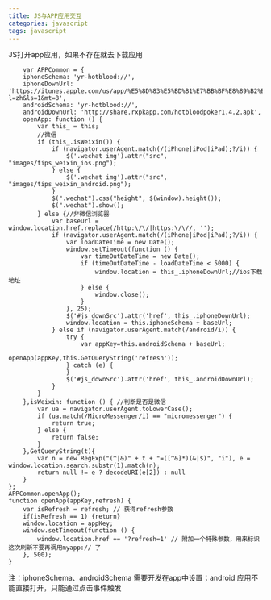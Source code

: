 ```yaml
---
title: JS与APP应用交互
categories: javascript
tags: javascript
---
```


JS打开app应用，如果不存在就去下载应用

	    var APPCommon = {
        iphoneSchema: 'yr-hotblood://',
        iphoneDownUrl: 'https://itunes.apple.com/us/app/%E5%8D%83%E5%BD%B1%E7%BB%BF%E8%89%B2%E6%B5%8F%E8%A7%88%E5%99%A8/id1192687716?l=zh&ls=1&mt=8',
        androidSchema: 'yr-hotblood://',
        androidDownUrl: 'http://share.rxpkapp.com/hotbloodpoker1.4.2.apk',
        openApp: function () {
            var this_ = this;
            //微信
            if (this_.isWeixin()) {
                if (navigator.userAgent.match(/(iPhone|iPod|iPad);?/i)) {
                    $('.wechat img').attr("src", "images/tips_weixin_ios.png");
                } else {
                    $('.wechat img').attr("src", "images/tips_weixin_android.png");
                }
                $(".wechat").css("height", $(window).height());
                $(".wechat").show();
            } else {//非微信浏览器
                var baseUrl = window.location.href.replace(/http:\/\/|https:\/\//, '');
                if (navigator.userAgent.match(/(iPhone|iPod|iPad);?/i)) {
                    var loadDateTime = new Date();
                    window.setTimeout(function () {
                        var timeOutDateTime = new Date();
                        if (timeOutDateTime - loadDateTime < 5000) {
                            window.location = this_.iphoneDownUrl;//ios下载地址
                        } else {
                            window.close();
                        }
                    }, 25);
                    $('#js_downSrc').attr('href', this_.iphoneDownUrl);
                    window.location = this.iphoneSchema + baseUrl;
                } else if (navigator.userAgent.match(/android/i)) {
                    try {
                        var appKey=this.androidSchema + baseUrl;
                            openApp(appKey,this.GetQueryString('refresh'));
                    } catch (e) {
                    }
                    $('#js_downSrc').attr('href', this_.androidDownUrl);
                }
            }
        },isWeixin: function () { //判断是否是微信
            var ua = navigator.userAgent.toLowerCase();
            if (ua.match(/MicroMessenger/i) == "micromessenger") {
                return true;
            } else {
                return false;
            }
        },GetQueryString(t){
            var n = new RegExp("(^|&)" + t + "=([^&]*)(&|$)", "i"), e = window.location.search.substr(1).match(n);
            return null != e ? decodeURI(e[2]) : null
        }
    };
    APPCommon.openApp();
    function openApp(appKey,refresh) {
        var isRefresh = refresh; // 获得refresh参数
        if(isRefresh == 1) {return}
        window.location = appKey;
        window.setTimeout(function () {
            window.location.href += '?refresh=1' // 附加一个特殊参数，用来标识这次刷新不要再调用myapp:// 了
        }, 500);
    }
	
注：iphoneSchema、androidSchema 需要开发在app中设置；android 应用不能直接打开，只能通过点击事件触发